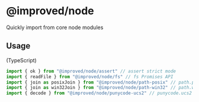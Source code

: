 # @improved/node

Quickly import from core node modules

## Usage

(TypeScript)

```typescript
import { ok } from "@improved/node/assert" // assert strict mode
import { readFile } from "@improved/node/fs" // fs Promises API
import { join as posixJoin } from "@improved/node/path-posix" // path.posix
import { join as win32Join } from "@improved/node/path-win32" // path.win32
import { decode } from "@improved/node/punycode-ucs2" // punycode.ucs2
```

